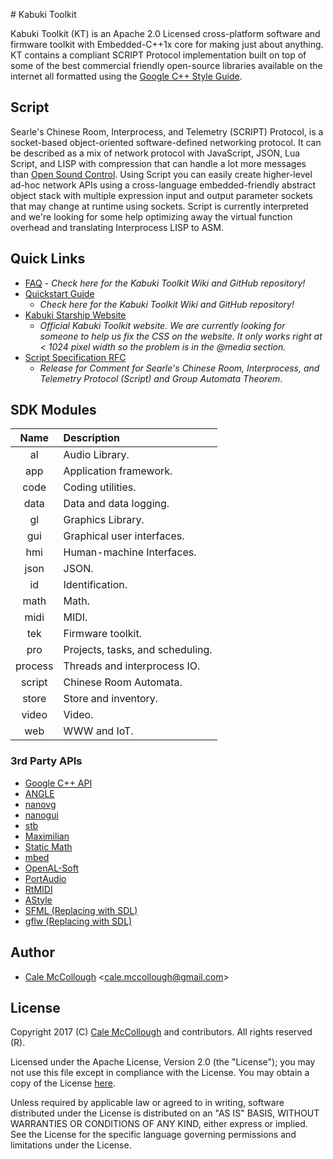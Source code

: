 ﻿﻿﻿﻿﻿# Kabuki Toolkit

Kabuki Toolkit (KT) is an Apache 2.0 Licensed cross-platform software and 
firmware toolkit with Embedded-C++1x core for making just about anything. KT 
contains a compliant SCRIPT Protocol implementation built on top of some of the 
best commercial friendly open-source libraries available on the internet all 
formatted using the 
[Google C++ Style Guide](https://google.github.io/styleguide/cppguide.html).

## Script
Searle's Chinese Room, Interprocess, and Telemetry (SCRIPT) Protocol, is a 
socket-based object-oriented software-defined networking protocol. It can be 
described as a mix of network protocol with JavaScript, JSON, Lua Script, and 
LISP with compression that can handle a lot more messages than 
[Open Sound Control](https://en.wikipedia.org/wiki/Open_Sound_Control). Using 
Script you can easily create higher-level ad-hoc network APIs using a 
cross-language embedded-friendly abstract object stack with multiple expression 
input and output parameter sockets that may change at runtime using sockets.
Script is currently interpreted and we're looking for some help optimizing 
away the virtual function overhead and translating Interprocess LISP to ASM.

## Quick Links

* [FAQ](https://github.com/kabuki-starship/kabuki-toolkit/blob/master/docs/faq.md) 
  *- Check here for the Kabuki Toolkit Wiki and GitHub repository!*
* [Quickstart Guide](https://github.com/kabuki-starship/kabuki-toolkit/blob/master/docs/quickstart-guide.md)
  - *Check here for the Kabuki Toolkit Wiki and GitHub repository!*
* [Kabuki Starship Website](https://kabuki-starship.github.io/)
  - *Official Kabuki Toolkit website. We are currently looking for someone to help
  us fix the CSS on the website. It only works right at < 1024 pixel width so 
  the problem is in the @media section.*
* [Script Specification RFC](https://github.com/kabuki-starship/kabuki/wiki/Script-Specification-RFC)
  - *Release for Comment for Searle's Chinese Room, Interprocess, and Telemetry 
  Protocol (Script) and Group Automata Theorem*.

## SDK Modules

| Name    | Description  |
|:-------:|:-------------|
| al      | Audio Library.|
| app     | Application framework.|
| code    | Coding utilities.|
| data    | Data and data logging.|
| gl      | Graphics Library.|
| gui     | Graphical user interfaces.|
| hmi     | Human-machine Interfaces.|
| json    | JSON.|
| id      | Identification.|
| math    | Math.|
| midi    | MIDI.|
| tek     | Firmware toolkit.|
| pro     | Projects, tasks, and scheduling.|
| process | Threads and interprocess IO.|
| script  | Chinese Room Automata.|
| store   | Store and inventory.|
| video   | Video.|
| web     | WWW and IoT.|

### 3rd Party APIs

* [Google C++ API](https://github.com/Microsoft/cpprestsdk)
* [ANGLE](https://github.com/google/angle)
* [nanovg](https://github.com/memononen/nanovg)
* [nanogui](https://github.com/wjakob/nanogui)
* [stb](https://github.com/nothings/stb)
* [Maximilian](https://github.com/micknoise/Maximilian)
* [Static Math](https://github.com/Morwenn/static_math)
* [mbed](https://www.mbed.com/en/)
* [OpenAL-Soft](https://github.com/kcat/openal-soft)
* [PortAudio](http://www.portaudio.com/)
* [RtMIDI](https://github.com/thestk/rtmidi)
* [AStyle](http://astyle.sourceforge.net/)
* [SFML (Replacing with SDL)](https://www.sfml-dev.org/)
* [gflw (Replacing with SDL)](http://www.glfw.org/)

## Author

* [Cale McCollough](https://calemccollough.github.io) <[cale.mccollough@gmail.com](mailto:cale.mccollough@gmail.com)>

## License

Copyright 2017 (C) [Cale McCollough](mailto:calemccollough@gmail.com) and contributors. All rights reserved (R).

Licensed under the Apache License, Version 2.0 (the "License"); you may not use this file except in compliance with the License. You may obtain a copy of the License [here](http://www.apache.org/licenses/LICENSE-2.0).

Unless required by applicable law or agreed to in writing, software distributed under the License is distributed on an "AS IS" BASIS, WITHOUT WARRANTIES OR CONDITIONS OF ANY KIND, either express or implied. See the License for the specific language governing permissions and limitations under the License.

